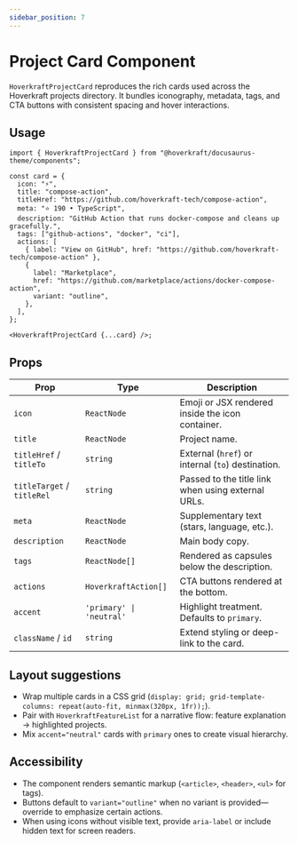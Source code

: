 ```yaml
---
sidebar_position: 7
---
```


# Project Card Component

`HoverkraftProjectCard` reproduces the rich cards used across the Hoverkraft projects directory. It bundles iconography, metadata, tags, and CTA buttons with consistent spacing and hover interactions.

## Usage

```tsx title="src/components/FeaturedProjects.tsx"
import { HoverkraftProjectCard } from "@hoverkraft/docusaurus-theme/components";

const card = {
  icon: "⚡",
  title: "compose-action",
  titleHref: "https://github.com/hoverkraft-tech/compose-action",
  meta: "⭐ 190 • TypeScript",
  description: "GitHub Action that runs docker-compose and cleans up gracefully.",
  tags: ["github-actions", "docker", "ci"],
  actions: [
    { label: "View on GitHub", href: "https://github.com/hoverkraft-tech/compose-action" },
    {
      label: "Marketplace",
      href: "https://github.com/marketplace/actions/docker-compose-action",
      variant: "outline",
    },
  ],
};

<HoverkraftProjectCard {...card} />;
```

## Props

| Prop                       | Type                     | Description                                        |
| -------------------------- | ------------------------ | -------------------------------------------------- |
| `icon`                     | `ReactNode`              | Emoji or JSX rendered inside the icon container.   |
| `title`                    | `ReactNode`              | Project name.                                      |
| `titleHref` / `titleTo`    | `string`                 | External (`href`) or internal (`to`) destination.  |
| `titleTarget` / `titleRel` | `string`                 | Passed to the title link when using external URLs. |
| `meta`                     | `ReactNode`              | Supplementary text (stars, language, etc.).        |
| `description`              | `ReactNode`              | Main body copy.                                    |
| `tags`                     | `ReactNode[]`            | Rendered as capsules below the description.        |
| `actions`                  | `HoverkraftAction[]`     | CTA buttons rendered at the bottom.                |
| `accent`                   | `'primary' \| 'neutral'` | Highlight treatment. Defaults to `primary`.        |
| `className` / `id`         | `string`                 | Extend styling or deep-link to the card.           |

## Layout suggestions

- Wrap multiple cards in a CSS grid (`display: grid; grid-template-columns: repeat(auto-fit, minmax(320px, 1fr));`).
- Pair with `HoverkraftFeatureList` for a narrative flow: feature explanation → highlighted projects.
- Mix `accent="neutral"` cards with `primary` ones to create visual hierarchy.

## Accessibility

- The component renders semantic markup (`<article>`, `<header>`, `<ul>` for tags).
- Buttons default to `variant="outline"` when no variant is provided—override to emphasize certain actions.
- When using icons without visible text, provide `aria-label` or include hidden text for screen readers.
